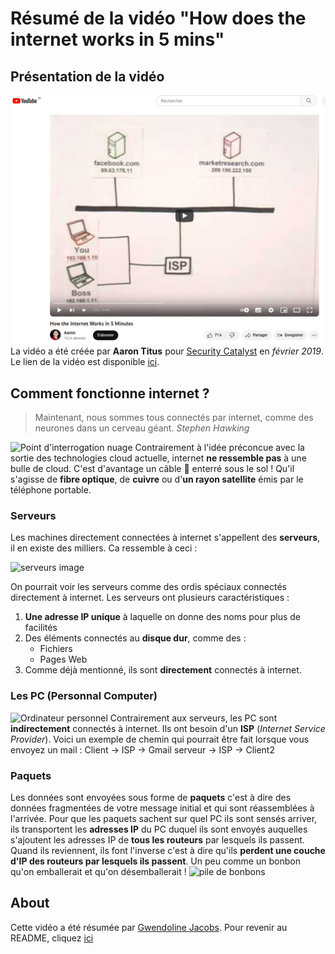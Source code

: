 # Résumé de la vidéo "How does the internet works in 5 mins" 

## Présentation de la vidéo 
![Screenshot vidéo](/BECODE-TRAINING-Gwendoline-Jacobs/refs/video.png)
La vidéo a été créée par **Aaron Titus** pour [Security Catalyst](https://securitycatalyst.com/) en *février 2019*.
Le lien de la vidéo est disponible [ici](https://www.youtube.com/watch?v=7_LPdttKXPc).

## Comment fonctionne internet ?
>Maintenant, nous sommes tous connectés par internet, comme des neurones dans un cerveau géant.
>*Stephen Hawking*

![Point d'interrogation nuage](https://meiklesinvestor.com/wp-content/plugins/use-your-drive/css/clouds/cloud_status_256.png)
Contrairement à l'idée préconcue avec la sortie des technologies cloud actuelle, internet **ne ressemble pas** à une bulle de cloud. C'est d'avantage un câble :electric_plug: enterré sous le sol !
Qu'il s'agisse de **fibre optique**, de **cuivre** ou d'**un rayon satellite** émis par le téléphone portable.

### Serveurs
Les machines directement connectées à internet s'appellent des **serveurs**, il en existe des milliers. Ca ressemble à ceci :

![serveurs image](https://bi.fr/wp-content/uploads/2020/12/serveur-1.jpg)

On pourrait voir les serveurs comme des ordis spéciaux connectés directement à internet. 
Les serveurs ont plusieurs caractéristiques :
1. **Une adresse IP unique** à laquelle on donne des noms pour plus de facilités
2. Des éléments connectés au **disque dur**, comme des :
    - Fichiers
    - Pages Web
3. Comme déjà mentionné, ils sont **directement** connectés à internet. 

### Les PC (Personnal Computer)
![Ordinateur personnel](https://static.javatpoint.com/computer/images/pc.jpg)
Contrairement aux serveurs, les PC sont **indirectement** connectés à internet. Ils ont besoin d'un **ISP** (*Internet Service Provider*). 
Voici un exemple de chemin qui pourrait être fait lorsque vous envoyez un mail :
Client -> ISP -> Gmail serveur -> ISP -> Client2

### Paquets
Les données sont envoyées sous forme de **paquets** c'est à dire des données fragmentées de votre message initial et qui sont réassemblées à l'arrivée. Pour que les paquets sachent sur quel PC ils sont sensés arriver, ils transportent les **adresses IP** du PC duquel ils sont envoyés auquelles s'ajoutent les adresses IP de **tous les routeurs** par lesquels ils passent. Quand ils reviennent, ils font l'inverse c'est à dire qu'ils **perdent une couche d'IP des routeurs par lesquels ils passent**. Un peu comme un bonbon qu'on emballerait et qu'on désemballerait ! 
![pile de bonbons](https://media.giphy.com/media/Jsi0pCShyVEo2xOjtJ/giphy.gif)

## About
Cette vidéo a été résumée par [Gwendoline Jacobs](https://github.com). 
Pour revenir au README, cliquez [ici](/BECODE-TRAINING-Gwendoline-Jacobs/Readme.md)
